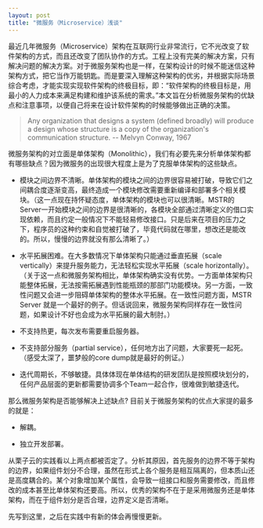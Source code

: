 ```yaml
---
layout: post
title: "微服务（Microservice）浅谈"
---
```


最近几年微服务（Microservice）架构在互联网行业非常流行，它不光改变了软件架构的方式，而且还改变了团队协作的方式。工程上没有完美的解决方案，只有解决问题的解决方案。对于微服务架构也是一样，在架构设计的时候不能迷信这种架构方式，把它当作万能钥匙。而是要深入理解这种架构的优劣，并根据实际场景综合考虑，才能实现实现软件架构的终极目标，即：“软件架构的终极目标是，用最小的人力成本来满足构建和维护该系统的需求。”本文旨在分析微服务架构的优缺点和注意事项，以便自己将来在设计软件架构的时候能够做出正确的决策。

>Any organization that designs a system (defined broadly) will produce a design whose structure is a copy of the organization's communication structure. -- Melvyn Conway, 1967

微服务架构的对立面是单体架构（Monolithic），我们有必要先来分析单体架构都有哪些缺点？因为微服务的出现很大程度上是为了克服单体架构的这些缺点。

* 模块之间边界不清晰。单体架构的模块之间的边界很容易被打破，导致它们之间耦合度逐渐变高，最终造成一个模块修改需要重新编译和部署多个相关模块。（这一点现在持怀疑态度，单体架构的模块也可以很清晰。MSTR的Server一开始模块之间的边界是很清晰的，各模块全部通过清晰定义的借口实现依赖，而且约定一般情况下不能轻易修改接口。只是后来在项目的压力之下，程序员的这种约束和自觉被打破了，毕竟代码就在哪里，想改还是能改的。所以，慢慢的边界就没有那么清晰了。）

* 水平拓展困难。在大多数情况下单体架构只能通过垂直拓展（scale vertically）来提升服务能力，无法轻松实现水平拓展（scale horizontally）。（关于这一点和微服务架构相比，单体架构确实没有优势。一方面单体架构只能整体拓展，无法按需拓展遇到性能瓶颈的那部门功能模块。另一方面，一致性问题又会进一步阻碍单体架构的整体水平拓展。在一致性问题方面，MSTR Server 就是一个最好的例子。但话说回来，微服务架构同样存在一致性问题，如果设计不好也会成为水平拓展的最大制肘。）

* 不支持热更，每次发布需要重启服务器。

* 不支持部分服务（partial service），任何地方出了问题，大家要死一起死。（感受太深了，噩梦般的core dump就是最好的例证。）

* 迭代周期长，不够敏捷。具体体现在单体结构的研发团队是按照模块划分的，任何产品层面的更新都需要协调多个Team一起合作，很难做到敏捷迭代。

那么微服务架构是否能够解决上述缺点? 目前关于微服务架构的优点大家提的最多的就是：

* 解耦。

* 独立开发部署。

从栗子云的实践看以上两点都被否定了。分析其原因，首先服务的边界不等于架构的边界，如果组件划分不合理，虽然在形式上各个服务是相互隔离的，但本质山还是高度耦合的。某个对象增加某个属性，会导致一组接口和服务需要修改，而且修改的成本甚至比单体架构还要高。所以，优秀的架构不在于是采用微服务还是单体架构，而在于组件划分是否合理，边界定义是否清晰。

先写到这里，之后在实践中有新的体会再慢慢更新。



